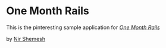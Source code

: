 # One Month Rails 

This is the pinteresting sample application for [*One Month Rails*](http://onemonthrails.com)

by [Nir Shemesh](http://nirshemesh.com)

